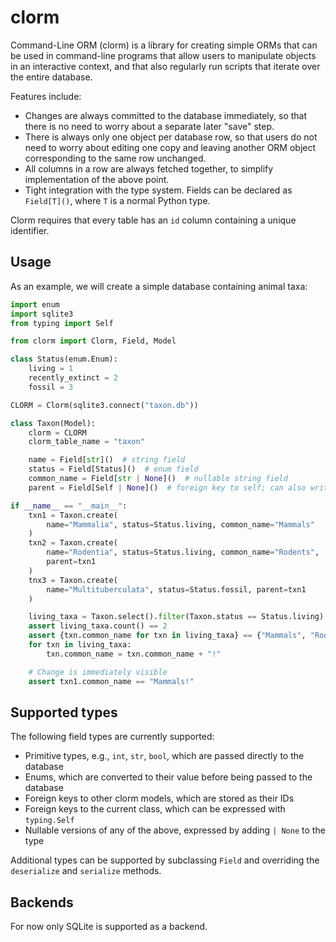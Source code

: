 # clorm

Command-Line ORM (clorm) is a library for creating simple ORMs that
can be used in command-line programs that allow users to manipulate
objects in an interactive context, and that also regularly run scripts
that iterate over the entire database.

Features include:

* Changes are always committed to the database immediately, so that
  there is no need to worry about a separate later "save" step.
* There is always only one object per database row, so that users
  do not need to worry about editing one copy and leaving another
  ORM object corresponding to the same row unchanged.
* All columns in a row are always fetched together, to simplify
  implementation of the above point.
* Tight integration with the type system. Fields can be declared
  as `Field[T]()`, where `T` is a normal Python type.

Clorm requires that every table has an `id` column containing
a unique identifier.

## Usage

As an example, we will create a simple database containing
animal taxa:

```python
import enum
import sqlite3
from typing import Self

from clorm import Clorm, Field, Model

class Status(enum.Enum):
    living = 1
    recently_extinct = 2
    fossil = 3

CLORM = Clorm(sqlite3.connect("taxon.db"))

class Taxon(Model):
    clorm = CLORM
    clorm_table_name = "taxon"

    name = Field[str]()  # string field
    status = Field[Status]()  # enum field
    common_name = Field[str | None]()  # nullable string field
    parent = Field[Self | None]()  # foreign key to self; can also write "Taxon | None"

if __name__ == "__main__":
    txn1 = Taxon.create(
        name="Mammalia", status=Status.living, common_name="Mammals"
    )
    txn2 = Taxon.create(
        name="Rodentia", status=Status.living, common_name="Rodents",
        parent=txn1
    )
    tnx3 = Taxon.create(
        name="Multituberculata", status=Status.fossil, parent=txn1
    )

    living_taxa = Taxon.select().filter(Taxon.status == Status.living)
    assert living_taxa.count() == 2
    assert {txn.common_name for txn in living_taxa} == {"Mammals", "Rodents"}
    for txn in living_taxa:
        txn.common_name = txn.common_name + "!"

    # Change is immediately visible
    assert txn1.common_name == "Mammals!"
```

## Supported types

The following field types are currently supported:

* Primitive types, e.g., `int`, `str`, `bool`, which are passed
  directly to the database
* Enums, which are converted to their value before being passed to
  the database
* Foreign keys to other clorm models, which are stored as their
  IDs
* Foreign keys to the current class, which can be expressed with `typing.Self`
* Nullable versions of any of the above, expressed by adding `| None`
  to the type

Additional types can be supported by subclassing `Field` and overriding
the `deserialize` and `serialize` methods.

## Backends

For now only SQLite is supported as a backend.
